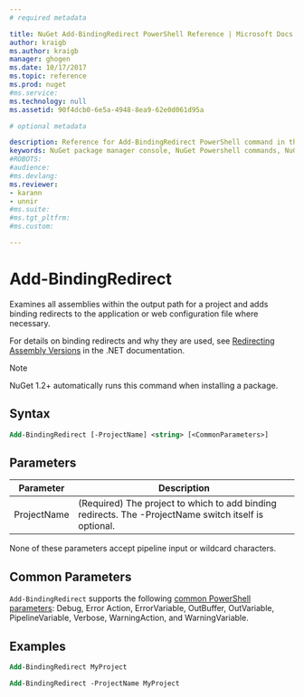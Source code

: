```yaml
---
# required metadata

title: NuGet Add-BindingRedirect PowerShell Reference | Microsoft Docs
author: kraigb
ms.author: kraigb
manager: ghogen
ms.date: 10/17/2017
ms.topic: reference
ms.prod: nuget
#ms.service:
ms.technology: null
ms.assetid: 90f4dcb0-6e5a-4948-8ea9-62e0d061d95a

# optional metadata

description: Reference for Add-BindingRedirect PowerShell command in the NuGet Package Manager Console in Visual Studio.
keywords: NuGet package manager console, NuGet Powershell commands, NuGet Powershell reference, Add-BindingRedirect
#ROBOTS:
#audience:
#ms.devlang:
ms.reviewer:
- karann
- unnir
#ms.suite:
#ms.tgt_pltfrm:
#ms.custom:

---
```


# Add-BindingRedirect

Examines all assemblies within the output path for a project and adds binding redirects to the application or web configuration file where necessary.

For details on binding redirects and why they are used, see [Redirecting Assembly Versions](https://docs.microsoft.com/dotnet/framework/configure-apps/redirect-assembly-versions) in the .NET documentation.

> [!Note]
> NuGet 1.2+ automatically runs this command when installing a package.

## Syntax

```ps
Add-BindingRedirect [-ProjectName] <string> [<CommonParameters>]
```

## Parameters

| Parameter | Description |
| --- | --- |
| ProjectName | (Required) The project to which to add binding redirects. The -ProjectName switch itself is optional. |

None of these parameters accept pipeline input or wildcard characters.

## Common Parameters

`Add-BindingRedirect` supports the following [common PowerShell parameters](http://go.microsoft.com/fwlink/?LinkID=113216): Debug, Error Action, ErrorVariable, OutBuffer, OutVariable, PipelineVariable, Verbose, WarningAction, and WarningVariable.

## Examples

```ps
Add-BindingRedirect MyProject

Add-BindingRedirect -ProjectName MyProject
```
 